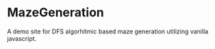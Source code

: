 # MazeGeneration
A demo site for DFS algorhitmic based maze generation utilizing vanilla javascript.
